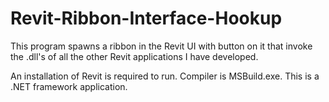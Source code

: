# Revit-Ribbon-Interface-Hookup
This program spawns a ribbon in the Revit UI with button on it that invoke the .dll's of all the other Revit applications I have developed.

An installation of Revit is required to run. Compiler is MSBuild.exe. This is a .NET framework application.
